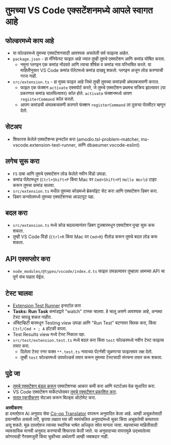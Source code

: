 <!--
CO_OP_TRANSLATOR_METADATA:
{
  "original_hash": "62b2632720dd39ef391d6b60b9b4bfb8",
  "translation_date": "2025-07-16T17:35:50+00:00",
  "source_file": "code/09.UpdateSamples/Aug/vscode/phiext/vsc-extension-quickstart.md",
  "language_code": "mr"
}
-->
# तुमच्या VS Code एक्सटेंशनमध्ये आपले स्वागत आहे

## फोल्डरमध्ये काय आहे

* या फोल्डरमध्ये तुमच्या एक्सटेंशनसाठी आवश्यक असलेली सर्व फाइल्स आहेत.
* `package.json` - हा मॅनिफेस्ट फाइल आहे ज्यात तुम्ही तुमचे एक्सटेंशन आणि कमांड घोषित करता.
  * नमुना प्लगइन एक कमांड नोंदवते आणि त्याचा शीर्षक व कमांड नाव परिभाषित करते. या माहितीनुसार VS Code कमांड पॅलेटमध्ये कमांड दाखवू शकतो. प्लगइन अजून लोड करण्याची गरज नाही.
* `src/extension.ts` - हा मुख्य फाइल आहे जिथे तुम्ही तुमच्या कमांडची अंमलबजावणी कराल.
  * फाइल एक फंक्शन `activate` एक्सपोर्ट करते, जे तुमचे एक्सटेंशन प्रथमच सक्रिय झाल्यावर (या प्रकरणात कमांड चालविल्यावर) कॉल होते. `activate` फंक्शनमध्ये आपण `registerCommand` कॉल करतो.
  * आपण कमांडची अंमलबजावणी करणारे फंक्शन `registerCommand` ला दुसऱ्या पॅरामीटर म्हणून देतो.

## सेटअप

* शिफारस केलेले एक्सटेंशन्स इन्स्टॉल करा (amodio.tsl-problem-matcher, ms-vscode.extension-test-runner, आणि dbaeumer.vscode-eslint)

## लगेच सुरू करा

* `F5` दाबा आणि तुमचे एक्सटेंशन लोड केलेले नवीन विंडो उघडा.
* कमांड पॅलेटमधून (`Ctrl+Shift+P` किंवा Mac वर `Cmd+Shift+P`) `Hello World` टाइप करून तुमचा कमांड चालवा.
* `src/extension.ts` मधील तुमच्या कोडमध्ये ब्रेकपॉइंट सेट करा आणि एक्सटेंशन डिबग करा.
* डिबग कन्सोलमध्ये तुमच्या एक्सटेंशनचा आउटपुट पहा.

## बदल करा

* `src/extension.ts` मध्ये कोड बदलल्यानंतर डिबग टूलबारमधून एक्सटेंशन पुन्हा सुरू करू शकता.
* तुम्ही VS Code विंडो (`Ctrl+R` किंवा Mac वर `Cmd+R`) रीलोड करून तुमचे बदल लोड करू शकता.

## API एक्सप्लोर करा

* `node_modules/@types/vscode/index.d.ts` फाइल उघडल्यावर तुम्हाला आमच्या API चा पूर्ण संच पाहता येईल.

## टेस्ट चालवा

* [Extension Test Runner](https://marketplace.visualstudio.com/items?itemName=ms-vscode.extension-test-runner) इन्स्टॉल करा
* **Tasks: Run Task** कमांडद्वारे "watch" टास्क चालवा. हे चालू असणे आवश्यक आहे, अन्यथा टेस्ट सापडू शकत नाहीत.
* अ‍ॅक्टिव्हिटी बारमधून Testing view उघडा आणि "Run Test" बटणावर क्लिक करा, किंवा `Ctrl/Cmd + ; A` हॉटकी वापरा.
* Test Results view मध्ये टेस्ट निकाल पहा.
* `src/test/extension.test.ts` मध्ये बदल करा किंवा `test` फोल्डरमध्ये नवीन टेस्ट फाइल्स तयार करा.
  * दिलेला टेस्ट रनर फक्त `**.test.ts` नावाच्या पॅटर्नशी जुळणाऱ्या फाइल्सवर लक्ष देतो.
  * तुम्ही `test` फोल्डरमध्ये उपफोल्डर्स तयार करून तुमच्या टेस्टसाठी संरचना तयार करू शकता.

## पुढे जा

* [तुमचे एक्सटेंशन बंडल करून](https://code.visualstudio.com/api/working-with-extensions/bundling-extension) एक्सटेंशनचा आकार कमी करा आणि स्टार्टअप वेळ सुधारित करा.
* VS Code एक्सटेंशन मार्केटप्लेसवर [तुमचे एक्सटेंशन प्रकाशित करा](https://code.visualstudio.com/api/working-with-extensions/publishing-extension).
* [सतत एकत्रीकरण](https://code.visualstudio.com/api/working-with-extensions/continuous-integration) सेटअप करून बिल्ड्स ऑटोमेट करा.

**अस्वीकरण**:  
हा दस्तऐवज AI अनुवाद सेवा [Co-op Translator](https://github.com/Azure/co-op-translator) वापरून अनुवादित केला आहे. आम्ही अचूकतेसाठी प्रयत्नशील असलो तरी, कृपया लक्षात घ्या की स्वयंचलित अनुवादांमध्ये चुका किंवा अचूकतेची कमतरता असू शकते. मूळ दस्तऐवज त्याच्या स्थानिक भाषेत अधिकृत स्रोत मानला जावा. महत्त्वाच्या माहितीसाठी व्यावसायिक मानवी अनुवाद करण्याची शिफारस केली जाते. या अनुवादाच्या वापरामुळे उद्भवलेल्या कोणत्याही गैरसमजुती किंवा चुकीच्या अर्थलागी आम्ही जबाबदार नाही.